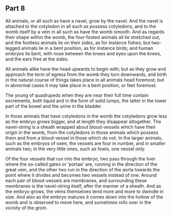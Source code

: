 ## Part 8

All animals, or all such as have a navel, grow by the navel.
And the navel is attached to the cotyledon in all such as possess cotyledons, and to the womb itself by a vein in all such as have the womb smooth.
And as regards their shape within the womb, the four-footed animals all lie stretched out, and the footless animals lie on their sides, as for instance fishes; but two-legged animals lie in a bent position, as for instance birds; and human embryos lie bent, with nose between the knees and eyes upon the knees, and the ears free at the sides.

All animals alike have the head upwards to begin with; but as they grow and approach the term of egress from the womb they turn downwards, and birth in the natural course of things takes place in all animals head foremost; but in abnormal cases it may take place in a bent position, or feet foremost.

The young of quadrupeds when they are near their full time contain excrements, both liquid and in the form of solid lumps, the latter in the lower part of the bowel and the urine in the bladder.

In those animals that have cotyledons in the womb the cotyledons grow less as the embryo grows bigger, and at length they disappear altogether.
The navel-string is a sheath wrapped about blood-vessels which have their origin in the womb, from the cotyledons in those animals which possess them and from a blood-vessel in those which do not.
In the larger animals, such as the embryos of oxen, the vessels are four in number, and in smaller animals two; in the very little ones, such as fowls, one vessel only.

Of the four vessels that run into the embryo, two pass through the liver where the so-called gates or 'portae' are, running in the direction of the great vein, and the other two run in the direction of the aorta towards the point where it divides and becomes two vessels instead of one.
Around each pair of blood-vessels are membranes, and surrounding these membranes is the navel-string itself, after the manner of a sheath.
And as the embryo grows, the veins themselves tend more and more to dwindle in size.
And also as the embryo matures it comes down into the hollow of the womb and is observed to move here, and sometimes rolls over in the vicinity of the groin.

